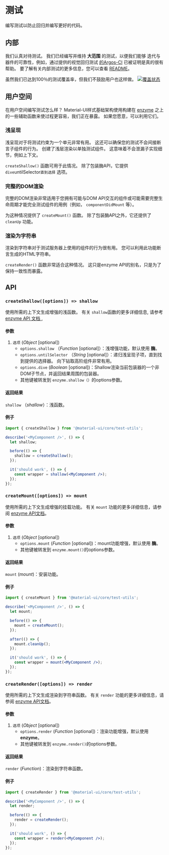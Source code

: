 # 测试

<p class="description">编写测试以防止回归并编写更好的代码。</p>

## 内部

我们认真对待测试。 我们已经编写并维持 **大范围** 的测试，以便我们能够 迭代与器件的可靠性，例如，通过提供的视觉回归测试 [的Argos-CI](https://www.argos-ci.com/mui-org/material-ui) 已被证明是真的很有帮助。 要了解有关内部测试的更多信息，您可以查看 [README](https://github.com/mui-org/material-ui/blob/master/test/README.md)。

虽然我们已达到100％的测试覆盖率，但我们不鼓励用户也这样做。 [![覆盖状态](https://img.shields.io/codecov/c/github/mui-org/material-ui/master.svg)](https://codecov.io/gh/mui-org/material-ui/branch/master)

## 用户空间

在用户空间编写测试怎么样？ Material-UI样式基础架构使用构建在 [enzyme](https://github.com/airbnb/enzyme) 之上的一些辅助函数来使过程更容易，我们正在暴露。 如果您愿意，可以利用它们。

### 浅呈现

浅呈现对于将测试约束为一个单元非常有用。 这还可以确保您的测试不会间接断言子组件的行为。 创建了浅层渲染以单独测试组件。 这意味着不会泄漏子实现细节，例如上下文。

`createShallow()` 函数可用于此情况。 除了包装酶API，它提供 `dive`untilSelector`直到选择` 选项。

### 完整的DOM渲染

完整的DOM渲染非常适用于您拥有可能与DOM API交互的组件或可能需要完整生命周期才能完全测试组件的用例（例如， `componentDidMount` 等）。

为这种情况提供了 `createMount()` 函数。 除了包装酶API之外，它还提供了 `cleanUp` 功能。

### 渲染为字符串

渲染到字符串对于测试服务器上使用的组件的行为很有用。 您可以利用此功能断言生成的HTML字符串。

`createRender()` 函数非常适合这种情况。 这只是enzyme API的别名，只是为了保持一致性而暴露。

## API

### `createShallow([options]) => shallow`

使用所需的上下文生成增强的浅函数。 有关 `shallow`函数的更多详细信息, 请参考[enzyme API 文档 ](https://airbnb.io/enzyme/docs/api/shallow.html),

#### 参数

1. `选项` (*Object* [optional]) 
    - `options.shallow` （*Function* [optional]）：浅增强功能，默认使用 **酶**。
    - `options.untilSelector` （*String* [optional]）：递归浅呈现子项，直到找到提供的选择器。 向下钻取高阶组件非常有用。
    - `options.dive` (*Boolean* [optional])：Shallow渲染当前包装器的一个非DOM子节点，并返回结果周围的包装器。
    - 其他键被转发到 `enzyme.shallow（）`的options参数。

#### 返回结果

`shallow` （*shallow*）：浅函数。

#### 例子

```jsx
import { createShallow } from '@material-ui/core/test-utils';

describe('<MyComponent />', () => {
  let shallow;

  before(() => {
    shallow = createShallow();
  });

  it('should work', () => {
    const wrapper = shallow(<MyComponent />);
  });
});
```

### `createMount([options]) => mount`

使用所需的上下文生成增强的挂载功能。 有关 `mount` 功能的更多详细信息，请参阅 [enzyme API文档](https://airbnb.io/enzyme/docs/api/mount.html)。

#### 参数

1. `选项` (*Object* [optional]) 
    - `options.mount` (*Function* [optional])：mount功能增强，默认使用 **酶**。
    - 其他键被转发到 `enzyme.mount()`的options参数。

#### 返回结果

`mount` (*mount*)：安装功能。

#### 例子

```jsx
import { createMount } from '@material-ui/core/test-utils';

describe('<MyComponent />', () => {
  let mount;

  before(() => {
    mount = createMount();
  });

  after(() => {
    mount.cleanUp();
  });

  it('should work', () => {
    const wrapper = mount(<MyComponent />);
  });
});
```

### `createRender([options]) => render`

使用所需的上下文生成渲染到字符串函数。 有关 `render` 功能的更多详细信息，请参阅 [enzyme API文档](https://airbnb.io/enzyme/docs/api/render.html)。

#### 参数

1. `选项` (*Object* [optional]) 
    - `options.render` (*Function* [optional])：渲染功能增强，默认使用 **enzyme**。
    - 其他键被转发到 `enzyme.render()`的options参数。

#### 返回结果

`render` (*Function*)：渲染到字符串函数。

#### 例子

```jsx
import { createRender } from '@material-ui/core/test-utils';

describe('<MyComponent />', () => {
  let render;

  before(() => {
    render = createRender();
  });

  it('should work', () => {
    const wrapper = render(<MyComponent />);
  });
});
```